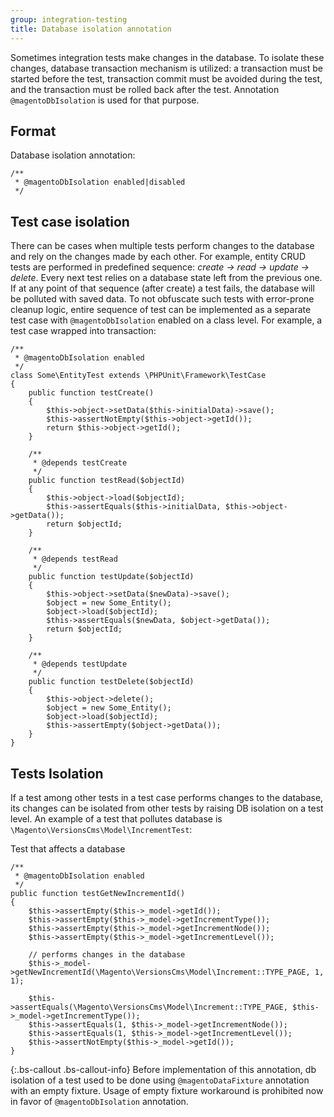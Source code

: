```yaml
---
group: integration-testing
title: Database isolation annotation
---
```


Sometimes integration tests make changes in the database.
To isolate these changes, database transaction mechanism is utilized: a transaction must be started before the test, transaction commit must be avoided during the test, and the transaction must be rolled back after the test.
Annotation `@magentoDbIsolation` is used for that purpose.

## Format

Database isolation annotation:

```php?start_inline=1
/**
 * @magentoDbIsolation enabled|disabled
 */
 ```

## Test case isolation

There can be cases when multiple tests perform changes to the database and rely on the changes made by each other.
For example, entity CRUD tests are performed in predefined sequence: _create -> read -> update -> delete_.
Every next test relies on a database state left from the previous one.
If at any point of that sequence (after create) a test fails, the database will be polluted with saved data.
To not obfuscate such tests with error-prone cleanup logic, entire sequence of test can be implemented as a separate test case with `@magentoDbIsolation` enabled on a class level.
For example, a test case wrapped into transaction:

```php?start_inline=1
/**
 * @magentoDbIsolation enabled
 */
class Some\EntityTest extends \PHPUnit\Framework\TestCase
{
    public function testCreate()
    {
        $this->object->setData($this->initialData)->save();
        $this->assertNotEmpty($this->object->getId());
        return $this->object->getId();
    }

    /**
     * @depends testCreate
     */
    public function testRead($objectId)
    {
        $this->object->load($objectId);
        $this->assertEquals($this->initialData, $this->object->getData());
        return $objectId;
    }

    /**
     * @depends testRead
     */
    public function testUpdate($objectId)
    {
        $this->object->setData($newData)->save();
        $object = new Some_Entity();
        $object->load($objectId);
        $this->assertEquals($newData, $object->getData());
        return $objectId;
    }

    /**
     * @depends testUpdate
     */
    public function testDelete($objectId)
    {
        $this->object->delete();
        $object = new Some_Entity();
        $object->load($objectId);
        $this->assertEmpty($object->getData());
    }
}
```

## Tests Isolation

If a test among other tests in a test case performs changes to the database, its changes can be isolated from other tests by raising DB isolation on a test level.
An example of a test that pollutes database is `\Magento\VersionsCms\Model\IncrementTest`:

Test that affects a database

```php?start_inline=1
/**
 * @magentoDbIsolation enabled
 */
public function testGetNewIncrementId()
{
    $this->assertEmpty($this->_model->getId());
    $this->assertEmpty($this->_model->getIncrementType());
    $this->assertEmpty($this->_model->getIncrementNode());
    $this->assertEmpty($this->_model->getIncrementLevel());

    // performs changes in the database
    $this->_model->getNewIncrementId(\Magento\VersionsCms\Model\Increment::TYPE_PAGE, 1, 1);

    $this->assertEquals(\Magento\VersionsCms\Model\Increment::TYPE_PAGE, $this->_model->getIncrementType());
    $this->assertEquals(1, $this->_model->getIncrementNode());
    $this->assertEquals(1, $this->_model->getIncrementLevel());
    $this->assertNotEmpty($this->_model->getId());
}
```

{:.bs-callout .bs-callout-info}
Before implementation of this annotation, db isolation of a test used to be done using `@magentoDataFixture` annotation with an empty fixture.
Usage of empty fixture workaround is prohibited now in favor of `@magentoDbIsolation` annotation.
